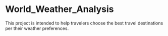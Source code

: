 # World_Weather_Analysis

This project is intended to help travelers choose the best travel destinations per their weather preferences. 
